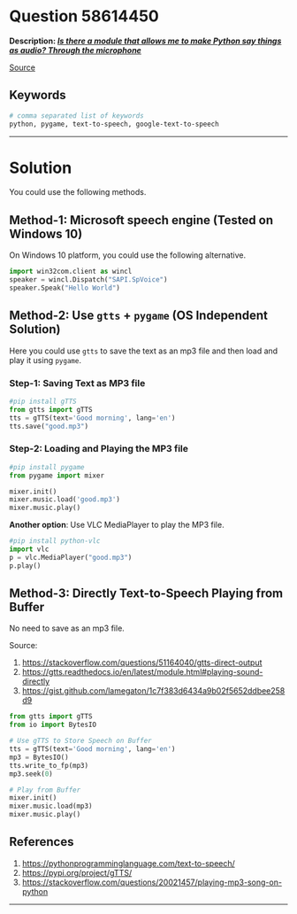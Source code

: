 # Question 58614450

**Description: [_Is there a module that allows me to make Python say things as audio? Through the microphone_][#Q]**

[Source][#Q]

[#Q]: https://stackoverflow.com/questions/58614450/is-there-a-module-that-allows-me-to-make-python-say-things-as-audio-through-the/58614518#58614518

## Keywords

```bash
# comma separated list of keywords
python, pygame, text-to-speech, google-text-to-speech
```

---

# Solution

You could use the following methods.  

## Method-1: Microsoft speech engine (Tested on Windows 10)

On Windows 10 platform, you could use the following alternative.  

```python
import win32com.client as wincl
speaker = wincl.Dispatch("SAPI.SpVoice")
speaker.Speak("Hello World")

```
## Method-2: Use `gtts` + `pygame` (OS Independent Solution)
Here you could use `gtts` to save the text as an mp3 file and then load and play it using `pygame`.  

### Step-1: Saving Text as MP3 file

```python
#pip install gTTS
from gtts import gTTS
tts = gTTS(text='Good morning', lang='en')
tts.save("good.mp3")
```

### Step-2: Loading and Playing the MP3 file

```python
#pip install pygame
from pygame import mixer

mixer.init()
mixer.music.load('good.mp3')
mixer.music.play()
```

**Another option**: Use VLC MediaPlayer to play the MP3 file.    

```python
#pip install python-vlc
import vlc
p = vlc.MediaPlayer("good.mp3")
p.play()
```

## Method-3: Directly Text-to-Speech Playing from Buffer 

No need to save as an mp3 file.  

Source:  

1. https://stackoverflow.com/questions/51164040/gtts-direct-output
1. https://gtts.readthedocs.io/en/latest/module.html#playing-sound-directly
1. https://gist.github.com/lamegaton/1c7f383d6434a9b02f5652ddbee258d9

```python
from gtts import gTTS
from io import BytesIO

# Use gTTS to Store Speech on Buffer
tts = gTTS(text='Good morning', lang='en')
mp3 = BytesIO()
tts.write_to_fp(mp3)
mp3.seek(0)

# Play from Buffer
mixer.init()
mixer.music.load(mp3)
mixer.music.play()
```

## References

1. https://pythonprogramminglanguage.com/text-to-speech/
1. https://pypi.org/project/gTTS/
1. https://stackoverflow.com/questions/20021457/playing-mp3-song-on-python

---
